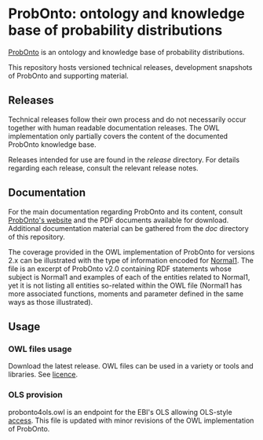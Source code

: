 # ProbOnto: ontology and knowledge base of probability distributions

[ProbOnto](http://probonto.org) is an ontology and knowledge base of probability distributions. 

This repository hosts versioned technical releases, development snapshots of ProbOnto and supporting material. 

## Releases

Technical releases follow their own process and do not necessarily occur together with human readable documentation releases. The OWL implementation only partially covers the content of the documented ProbOnto knowledge base. 

Releases intended for use are found in the _release_ directory. For details regarding each release, consult the relevant release notes. 

## Documentation 

For the main documentation regarding ProbOnto and its content, consult [ProbOnto's website](http://probonto.org) and the PDF documents available for download. Additional documentation material can be gathered from the _doc_ directory of this repository. 

The coverage provided in the OWL implementation of ProbOnto for versions 2.x can be illustrated with the type of information encoded for [Normal1](doc/Normal1Doc-v2.0.txt). The file is an excerpt of ProbOnto v2.0 containing RDF statements whose subject is Normal1 and examples of each of the entities related to Normal1, yet it is not listing all entities so-related within the OWL file (Normal1 has more associated functions, moments and parameter defined in the same ways as those illustrated). 

## Usage 

### OWL files usage

Download the latest release. OWL files can be used in a variety or tools and libraries. See [licence](LICENCE.md).

### OLS provision 

probonto4ols.owl is an endpoint for the EBI's OLS allowing OLS-style [access]((http://www.ebi.ac.uk/ols/ontologies/probonto)). This file is updated with minor revisions of the OWL implementation of ProbOnto. 
